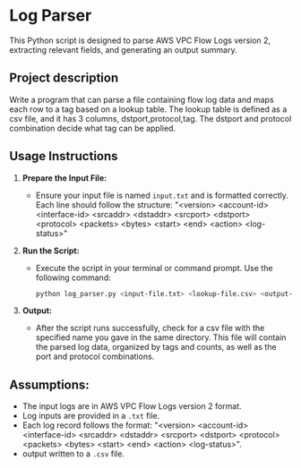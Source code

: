 # Log Parser
This Python script is designed to parse AWS VPC Flow Logs version 2, extracting relevant fields, and generating an output summary.

## Project description
Write a program that can parse a file containing flow log data and maps each row to a tag based on a lookup table. The lookup table is defined as a csv file, and it has 3 columns, dstport,protocol,tag. The dstport and protocol combination decide what tag can be applied.

## Usage Instructions

1. **Prepare the Input File:**
   - Ensure your input file is named `input.txt` and is formatted correctly. Each line should follow the structure:
   "&lt;version&gt; &lt;account-id&gt; &lt;interface-id&gt; &lt;srcaddr&gt; &lt;dstaddr&gt; &lt;srcport&gt; &lt;dstport&gt; &lt;protocol&gt; &lt;packets&gt; &lt;bytes&gt; &lt;start&gt; &lt;end&gt; &lt;action&gt; &lt;log-status&gt;"

2. **Run the Script:**
   - Execute the script in your terminal or command prompt. Use the following command:
     ```bash
     python log_parser.py <input-file.txt> <lookup-file.csv> <output-file.csv>
     ```

3. **Output:**
   - After the script runs successfully, check for a csv file with the specified name you gave in the same directory. This file will contain the parsed log data, organized by tags and counts, as well as the port and protocol combinations.

## Assumptions:
- The input logs are in AWS VPC Flow Logs version 2 format.
- Log inputs are provided in a `.txt` file.
- Each log record follows the format: "&lt;version&gt; &lt;account-id&gt; &lt;interface-id&gt; &lt;srcaddr&gt; &lt;dstaddr&gt; &lt;srcport&gt; &lt;dstport&gt; &lt;protocol&gt; &lt;packets&gt; &lt;bytes&gt; &lt;start&gt; &lt;end&gt; &lt;action&gt; &lt;log-status&gt;".
- output written to a `.csv` file.